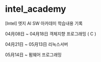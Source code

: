 # intel_academy


[Intel] 엣지 AI SW 아카데미 학습내용 기록


04月08日 ~ 04月18日 객체지향 프로그래밍 ( C )

04月21日 ~ 05月13日 리눅스서버

05月14日 ~ 펌웨어 프로그래밍

